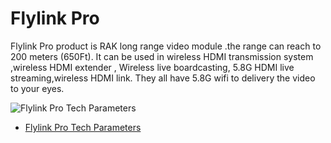# Flylink Pro
Flylink Pro product is RAK long range video module .the range can reach to 200 meters (650Ft). It can be used in wireless HDMI transmission system ,wireless HDMI extender , Wireless live boardcasting, 5.8G HDMI live streaming,wireless HDMI link. They all have 5.8G wifi to delivery the video to your eyes.

![Flylink Pro Tech Parameters](https://github.com/RAKWireless/Flylink/raw/master/img/flylink_pro_main.png)

- [Flylink Pro Tech Parameters](https://github.com/RAKWireless/Flylink/wiki/Flylink-Pro-Tech-Parameters)
